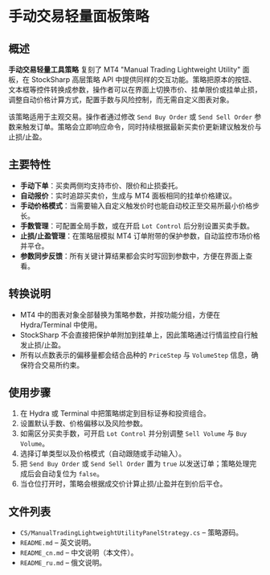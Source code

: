 # 手动交易轻量面板策略

## 概述
**手动交易轻量工具策略** 复刻了 MT4 "Manual Trading Lightweight Utility" 面板，在 StockSharp 高层策略 API 中提供同样的交互功能。策略把原本的按钮、文本框等控件转换成参数，操作者可以在界面上切换市价、挂单限价或挂单止损，调整自动价格计算方式，配置手数与风险控制，而无需自定义图表对象。

该策略适用于主观交易。操作者通过修改 `Send Buy Order` 或 `Send Sell Order` 参数来触发订单。策略会立即响应命令，同时持续根据最新买卖价更新建议触发价与止损/止盈。

## 主要特性
- **手动下单**：买卖两侧均支持市价、限价和止损委托。
- **自动报价**：实时追踪买卖价，生成与 MT4 面板相同的挂单价格建议。
- **手动价格模式**：当需要输入自定义触发价时也能自动校正至交易所最小价格步长。
- **手数管理**：可配置全局手数，或在开启 `Lot Control` 后分别设置买卖手数。
- **止损/止盈管理**：在策略层模拟 MT4 订单附带的保护参数，自动监控市场价格并平仓。
- **参数同步反馈**：所有关键计算结果都会实时写回到参数中，方便在界面上查看。

## 转换说明
- MT4 中的图表对象全部替换为策略参数，并按功能分组，方便在 Hydra/Terminal 中使用。
- StockSharp 不会直接把保护单附加到挂单上，因此策略通过行情监控自行触发止损/止盈。
- 所有以点数表示的偏移量都会结合品种的 `PriceStep` 与 `VolumeStep` 信息，确保符合交易所约束。

## 使用步骤
1. 在 Hydra 或 Terminal 中把策略绑定到目标证券和投资组合。
2. 设置默认手数、价格偏移以及风险参数。
3. 如需区分买卖手数，可开启 `Lot Control` 并分别调整 `Sell Volume` 与 `Buy Volume`。
4. 选择订单类型以及价格模式（自动跟随或手动输入）。
5. 把 `Send Buy Order` 或 `Send Sell Order` 置为 `true` 以发送订单；策略处理完成后会自动复位为 `false`。
6. 当仓位打开时，策略会根据成交价计算止损/止盈并在到价后平仓。

## 文件列表
- `CS/ManualTradingLightweightUtilityPanelStrategy.cs` – 策略源码。
- `README.md` – 英文说明。
- `README_cn.md` – 中文说明（本文件）。
- `README_ru.md` – 俄文说明。

